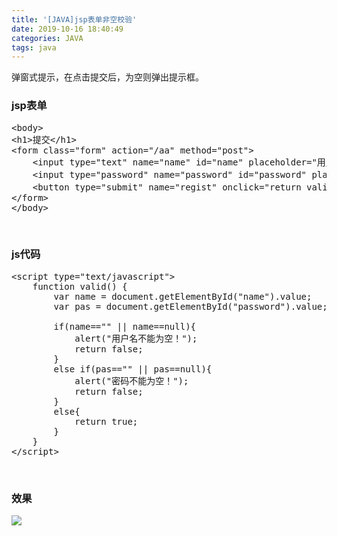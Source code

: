 ```yaml
---
title: '[JAVA]jsp表单非空校验'
date: 2019-10-16 18:40:49
categories: JAVA
tags: java
---
```


弹窗式提示，在点击提交后，为空则弹出提示框。<!--more-->

### jsp表单

<pre class="lang:default decode:true ">&lt;body&gt;
&lt;h1&gt;提交&lt;/h1&gt;
&lt;form class="form" action="/aa" method="post"&gt;
    &lt;input type="text" name="name" id="name" placeholder="用户名" onblur="validateNonEmpty(this)" /&gt;
    &lt;input type="password" name="password" id="password" placeholder="密码"/&gt;
    &lt;button type="submit" name="regist" onclick="return valid()" &gt;注册&lt;/button&gt;
&lt;/form&gt;
&lt;/body&gt;</pre>
&nbsp;

### js代码

<pre class="lang:js decode:true ">&lt;script type="text/javascript"&gt;
    function valid() {
        var name = document.getElementById("name").value;
        var pas = document.getElementById("password").value;

        if(name=="" || name==null){
            alert("用户名不能为空！");
            return false;
        }
        else if(pas=="" || pas==null){
            alert("密码不能为空！");
            return false;
        }
        else{
            return true;
        }
    }
&lt;/script&gt;</pre>
&nbsp;

### 效果

![](http://image.xiaoxinyes.club/8_15_1.gif)
